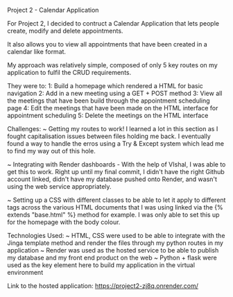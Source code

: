 <!-- Project 2 README file  -->


Project 2 - Calendar Application 

For Project 2, I decided to contruct a Calendar Application that lets people create, modify and delete appointments. 

It also allows you to view all appointments that have been created in a calendar like format. 

My approach was relatively simple, composed of only 5 key routes on my application to fulfil the CRUD requirements. 

They were to: 
1: Build a homepage which rendered a HTML for basic navigation
2: Add in a new meeting using a GET + POST method
3: View all the meetings that have been build through the appointment scheduling page 
4: Edit the meetings that have been made on the HTML interface for appointment scheduling 
5:  Delete the meetings on the HTML interface

Challenges: 
 ~ Getting my routes to work! I learned a lot in this section as I fought capitalisation issues between files holding me back. I eventually found a way to handle the erros using a Try & Except system which lead me to find my way out of this hole. 

 ~ Integrating with Render dashboards - With the help of VIshal, I was able to get this to work. Right up until my final commit, I didn't have the right Github account linked, didn't have my database pushed onto Render, and wasn't using the web service appropriately.  

 ~ Setting up a CSS with different classes to be able to let it apply to different tags across the various HTML documents that I was using linked via the {% extends "base.html" %} method for example. I was only able to set this up for the homepage with the body colour. 

Technologies Used: 
~ HTML, CSS were used to be able to integrate with the Jinga template method and render the files through my python routes in my application 
~ Render was used as the hosted service to be able to publish my database and my front end product on the web 
~  Python + flask were used as the key element here to build my application in the virtual environment  

Link to the hosted application: https://project2-zj8q.onrender.com/ 